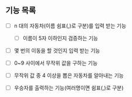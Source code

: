 
## 기능 목록
- [ ] n 대의 자동차(이름 쉼표(,)로 구분)를 입력 받는 기능
    - [ ] 이름이 5자 이하인지 검증하는 기능
- [ ] 몇 번의 이동을 할 것인지 입력 받는 기능
- [ ] 0~9 사이에서 무작위 값을 구하는 기능
- [ ] 무작위 값 중 4 이상을 뽑은 자동차를 알아내는 기능
- [ ] 우승자를 출력하는 기능(여러명이면 쉼표(,)로 구분)

